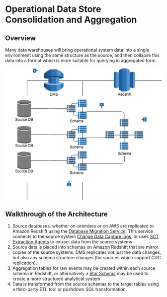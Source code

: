 # Operational Data Store Consolidation and Aggregation

## Overview

Many data warehouses will bring operational system data into a single environment using the same structure as the source, and then collapse this data into a format which is more suitable for querying in aggregated form.

![ODS & Aggregation](ods-aggregation.png)

## Walkthrough of the Architecture

1. Source databases, whether on-premises or on AWS are replicated to Amazon Redshift using the [Database Migration Service](https://aws.amazon.com/dms). This service connects to the source system [Change Data Capture logs](https://aws.amazon.com/blogs/database/migrate-postgresql-databases-and-perform-ongoing-replication-with-the-aws-database-migration-service), or uses [SCT Extraction Agents](https://aws.amazon.com/blogs/database/introducing-data-extractors-in-aws-schema-conversion-tool-version-1-0-602) to extract data from the source systems
2. Source data is placed into schemas on Amazon Redshift that are mirror copies of the source systems. DMS replicates not just the data changes, but also any schema structure changes (for sources which support CDC replication).
3. Aggregation tables for raw events may be created within each source schema in Redshift, or alternatively a [Star Schema](../star-schema) may be used to create a more structured analytical system
4. Data is transformed from the source schemas to the target tables using a third-party ETL tool or pushdown SQL transformation.
